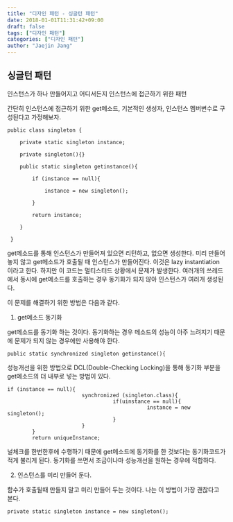```yaml
---
title: "디자인 패턴 - 싱글턴 패턴"
date: 2018-01-01T11:31:42+09:00
draft: false
tags: ["디자인 패턴"]
categories: ["디자인 패턴"]
author: "Jaejin Jang"
---
```


## 싱글턴 패턴

인스턴스가 하나 만들어지고 어디서든지 인스턴스에 접근하기 위한 패턴

간단히 인스턴스에 접근하기 위한 get메소드, 기본적인 생성자, 인스턴스 멤버변수로 구성된다고 가정해보자.

```
public class singleton {

	private static singleton instance;

	private singleton(){}

	public static singleton getinstance(){

		if (instance == null){

			instance = new singleton();

		}

		return instance;

	}

 }
```

get메소드를 통해 인스턴스가 만들어져 있으면 리턴하고, 없으면 생성한다. 미리 만들어 놓지 않고 get메소드가 호출될 때 인스턴스가 만들어진다. 이것은 lazy instantiation 이라고 한다.
하지만 이 코드는 멀티스터드 상황에서 문제가 발생한다. 여러개의 쓰레드에서 동시에 get메소드를 호출하는 경우 동기화가 되지 않아 인스턴스가 여러개 생성된다.

이 문제를 해결하기 위한 방법은 다음과 같다.

1. get메소드 동기화

get메소드를 동기화 하는 것이다. 동기화하는 경우 메소드의 성능이 아주 느려지기 때문에 문제가 되지 않는 경우에만 사용해야 한다.

```
public static synchronized singleton getinstance(){
```

성능개선을 위한 방법으로 DCL(Double-Checking Locking)을 통해 동기화 부분을 get메소드의 더 내부로 넣는 방법이 있다.

```
if (instance == null){
                        synchronized (singleton.class){
                                  if(uinstance == null){
                                             instance = new singleton();
                                  }
                        }
		}
		return uniqueInstance;
```

널체크를 한번한후에 수행하기 때문에 get메소드에 동기화를 한 것보다는 동기화코드가 적게 불리게 된다.
동기화를 쓰면서 조금이나마 성능개선을 원하는 경우에 적합하다.

2. 인스턴스를 미리 만들어 둔다.

함수가 호출될때 만들지 말고 미리 만들어 두는 것이다. 나는 이 방법이 가장 괜찮다고 본다.
```
private static singleton instance = new singleton();
```
